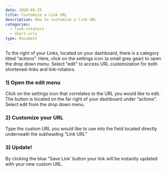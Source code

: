 ```yaml
---
date: 2020-05-25
title: Customize a Link URL
description: How to customize a link URL
categories:
  - link-rotators
  - short-urls
type: Document
---
```


To the right of your Links, located on your dashboard, there is a category titled “actions”. Here, click on the settings icon (a small grey gear) to open the drop down menu. Select “edit” to access URL customization for both shortened-links and link-rotators. 


### 1) Open the edit menu

Click on the settings icon that correlates to the URL you would like to edit. The button is  located on the far right of your dashboard under “actions”. Select edit from the drop down menu.

### 2) Customize your URL

Type the custom URL you would like to use into the field located directly underneath the subheading “Link URL”

### 3) Update!

By clicking the blue "Save Link’ button your link will be instantly updated with your new custom URL. 
